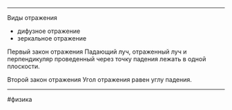 * * *
Виды отражения
- дифузное отражение
- зеркальное отражение

Первый закон отражения
Падающий луч, отраженный луч и перпендикуляр проведенный через точку падения лежать в одной плоскости.

Второй закон отражения
Угол отражения равен углу падения.



* * *
#физика  
